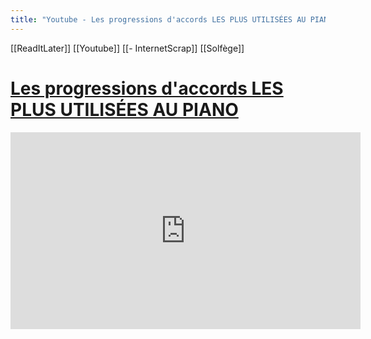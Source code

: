 ```yaml
---
title: "Youtube - Les progressions d'accords LES PLUS UTILISÉES AU PIANO"
---
```


[[ReadItLater]] [[Youtube]] [[- InternetScrap]] [[Solfège]]

# [Les progressions d'accords LES PLUS UTILISÉES AU PIANO](https://www.youtube.com/watch?v=pYaADlIzC_U)

<iframe width="560" height="315" src="https://www.youtube.com/embed/pYaADlIzC_U" title="YouTube video player" frameborder="0" allow="accelerometer; autoplay; clipboard-write; encrypted-media; gyroscope; picture-in-picture" allowfullscreen></iframe>